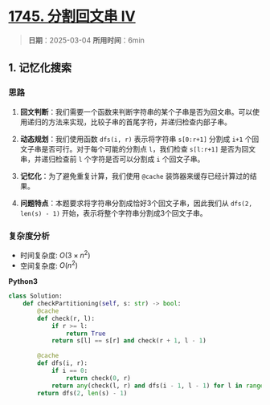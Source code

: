 # [1745. 分割回文串 IV](https://leetcode.cn/problems/palindrome-partitioning-iv/description/)

> **日期**：2025-03-04
> **所用时间**：6min

## 1. 记忆化搜索

### 思路

1. **回文判断**：我们需要一个函数来判断字符串的某个子串是否为回文串。可以使用递归的方法来实现，比较子串的首尾字符，并递归检查内部子串。

2. **动态规划**：我们使用函数 `dfs(i, r)` 表示将字符串 `s[0:r+1]` 分割成 `i+1` 个回文子串是否可行。对于每个可能的分割点 `l`，我们检查 `s[l:r+1]` 是否为回文串，并递归检查前 `l` 个字符是否可以分割成 `i` 个回文子串。

3. **记忆化**：为了避免重复计算，我们使用 `@cache` 装饰器来缓存已经计算过的结果。

4. **问题特点**：本题要求将字符串分割成恰好3个回文子串，因此我们从 `dfs(2, len(s) - 1)` 开始，表示将整个字符串分割成3个回文子串。

### 复杂度分析

- 时间复杂度: $O(3 \times n^2)$
- 空间复杂度: $O(n^2)$

**Python3**

```python
class Solution:
    def checkPartitioning(self, s: str) -> bool:
        @cache
        def check(r, l):
            if r >= l:
                return True
            return s[l] == s[r] and check(r + 1, l - 1)
        
        @cache
        def dfs(i, r):
            if i == 0:
                return check(0, r)
            return any(check(l, r) and dfs(i - 1, l - 1) for l in range(i, r + 1))
        return dfs(2, len(s) - 1)
```